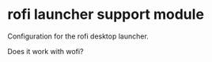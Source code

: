 # rofi launcher support module

Configuration for the rofi desktop launcher.

Does it work with wofi?
